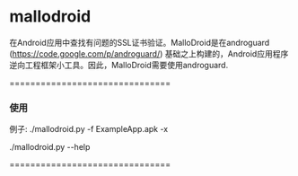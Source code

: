 mallodroid
==========
在Android应用中查找有问题的SSL证书验证。MalloDroid是在androguard (https://code.google.com/p/androguard/) 基础之上构建的，Android应用程序逆向工程框架小工具。因此，MalloDroid需要使用androguard.

===============================

### 使用
例子: ./mallodroid.py -f ExampleApp.apk -x

./mallodroid.py --help

===============================
